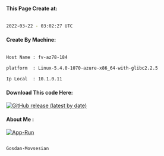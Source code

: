 
   
#### This Page Create at:

```bash

2022-03-22 - 03:02:27 UTC

```

#### Create By Machine:

```bash

Host Name : fv-az78-184

platform  : Linux-5.4.0-1070-azure-x86_64-with-glibc2.2.5

Ip Local  : 10.1.0.11

```
#### Download This code Here:

[![GitHub release (latest by date)](https://img.shields.io/github/v/release/Gosdan-Movsesian/Gosdan?style=for-the-badge&label=Download)](https://github.com/Gosdan-Movsesian/Gosdan/releases) 

</p> 

#### About Me :

[![App-Run](https://github.com/Gosdan-Movsesian/Gosdan/actions/workflows/App-Run.yml/badge.svg)](https://github.com/Gosdan-Movsesian/Gosdan/actions/workflows/App-Run.yml)

```bash

Gosdan-Movsesian

```

